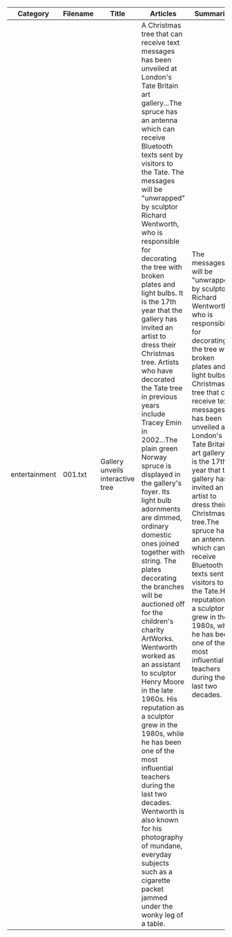 | Category     | Filename | Title                            | Articles                                                                                                                                                                     | Summaries                                                                                                                                                                                                                                                           |
|--------------|----------|----------------------------------|------------------------------------------------------------------------------------------------------------------------------------------------------------------------------|----------------------------------------------------------------------------------------------------------------------------------------------------------------------------------------------------------------------------------------------------------------------|
| entertainment| 001.txt  | Gallery unveils interactive tree | A Christmas tree that can receive text messages has been unveiled at London's Tate Britain art gallery...The spruce has an antenna which can receive Bluetooth texts sent by visitors to the Tate. The messages will be "unwrapped" by sculptor Richard Wentworth, who is responsible for decorating the tree with broken plates and light bulbs. It is the 17th year that the gallery has invited an artist to dress their Christmas tree. Artists who have decorated the Tate tree in previous years include Tracey Emin in 2002...The plain green Norway spruce is displayed in the gallery's foyer. Its light bulb adornments are dimmed, ordinary domestic ones joined together with string. The plates decorating the branches will be auctioned off for the children's charity ArtWorks. Wentworth worked as an assistant to sculptor Henry Moore in the late 1960s. His reputation as a sculptor grew in the 1980s, while he has been one of the most influential teachers during the last two decades. Wentworth is also known for his photography of mundane, everyday subjects such as a cigarette packet jammed under the wonky leg of a table.| The messages will be "unwrapped" by sculptor Richard Wentworth, who is responsible for decorating the tree with broken plates and light bulbs.A Christmas tree that can receive text messages has been unveiled at London's Tate Britain art gallery.It is the 17th year that the gallery has invited an artist to dress their Christmas tree.The spruce has an antenna which can receive Bluetooth texts sent by visitors to the Tate.His reputation as a sculptor grew in the 1980s, while he has been one of the most influential teachers during the last two decades.


